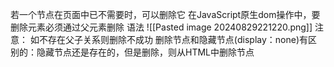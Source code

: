 若一个节点在页面中已不需要时，可以删除它
在JavaScript原生dom操作中，要删除元素必须通过父元素删除
语法
![[Pasted image 20240829221220.png]]
注意：
如不存在父子关系则删除不成功
删除节点和隐藏节点(display：none)有区别的：隐藏节点还是存在的，但是删除，则从HTML中删除节点